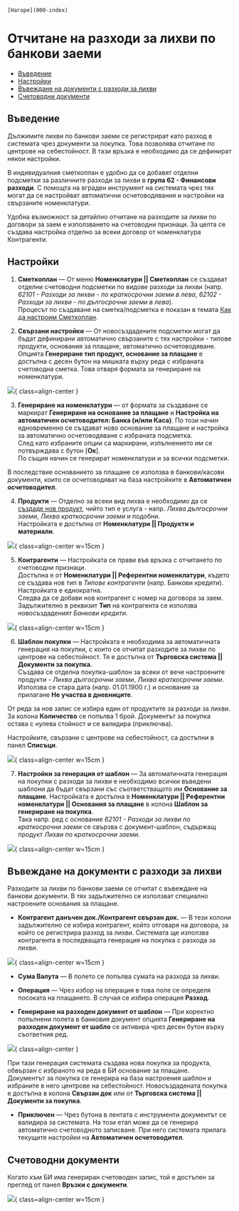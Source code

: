 ```{only} html
[Нагоре](000-index)
```
 
# **Отчитане на разходи за лихви по банкови заеми**  

- [Въведение](#въведение)  
- [Настройки](#настройки)  
- [Въвеждане на документи с разходи за лихви](#въвеждане-на-документи-с-разходи-за-лихви)  
- [Счетоводни документи](#счетоводни-документи)  


## **Въведение**  

Дължимите лихви по банкови заеми се регистрират като разход в системата чрез документи за покупка. Това позволява отчитане по центрове на себестойност. В тази връзка е необходимо да се дефинират някои настройки.  

В индивидуалния сметкоплан е удобно да се добавят отделни подсметки за различните разходи за лихви в **група 62 - Финансови разходи**. С помощта на вграден инструмент на системата чрез тях могат да се настройват автоматични осчетоводявания и настройки на свързаните номенклатури.  

Удобна възможност за детайлно отчитане на разходите за лихви по договори за заем е използването на счетоводни признаци. За целта се създава настройка отделно за всеки договор от номенклатура Контрагенти.  

## **Настройки**

1) **Сметкоплан**  —  От меню **Номенклатури || Сметкоплан** се създават отделни счетоводни подсметки по видове разходи за лихви (напр. *62101 - Разходи за лихви - по краткосрочни заеми в лева*, *62102 - Разходи за лихви - по дългосрочни заеми в лева*).  
Процесът по създаване на сметка/подсметка е показан в темата [Как да настроим Сметкоплан](../001-ref/002-accounting/001-chart-of-acc.md).  

2) **Свързани настройки**  —  От новосъздадените подсметки могат да бъдат дефинирани автоматично свързаните с тях настройки - типове продукти, основания за плащане, автоматично осчетоводяване.  
Опцията **Генериране тип продукт, основание за плащане** е достъпна с десен бутон на мишката върху реда с избраната счетоводна сметка. Това отваря формата за генериране на номенклатури.  

![](912-bank-loan-interest1.png){ class=align-center }

3) **Генериране на номенклатури**  —  от формата за създаване се маркират **Генериране на основание за плащане** и **Настройка на автоматичен осчетоводител: Банка (и/или Каса)**. По този начин едновременно се създават ново основание за плащане и настройка за автоматично осчетоводяване с избраната подсметка.  
След като избраните опции са маркирани, изпълнението им се потвърждава с бутон [**Ок**].  
По същия начин се генерират номенклатури и за всички подсметки.  

В последствие основанието за плащане се използва в банкови/касови документи, които се осчетоводяват на база настройките в **Автоматичен осчетоводител**.  

4) **Продукти**  —  Отделно за всеки вид лихва е необходимо да се [създаде нов продукт](../001-ref/001-nomenclatures/003-items.md), чийто тип е услуга - напр. *Лихва дългосрочни заеми*, *Лихва краткосрочни заеми* и подобни.  
Настройката е достъпна от **Номенклатури || Продукти и материали**.  

![](912-bank-loan-interest2.png){ class=align-center w=15cm }

5) **Контрагенти**   —  Настройката се прави във връзка с отчитането по счетоводни признаци.  
Достъпна е от **Номенклатури || Референтни номенклатури**, където се създава нов тип в *Типове контрагенти* (напр. Банкови кредити). Настройката е еднократна.  
Следва да се добави нов контрагент с номер на договора за заем. Задължително в реквизит **Тип** на контрагента се използва новосъздаденият *Банкови кредити*.  

![](912-bank-loan-interest3.png){ class=align-center w=15cm }

6) **Шаблон покупки**  —  Настройката е необходима за автоматичната генерация на покупки, с които се отчитат разходите за лихви по центрове на себестойност. Тя е достъпна от **Търговска система || Документи за покупка**.  
Създава се отделна покупка-шаблон за всеки от вече настроените продукти -  *Лихва дългосрочни заеми*, *Лихва краткосрочни заеми*. Използва се стара дата (напр. 01.01.1900 г.) и основание за прилагане **Не участва в дневниците**.  

От реда за нов запис се избира един от продуктите за разходи за лихви. За колона **Количество** се попълва 1 брой. Документът за покупка остава с нулева стойност и се валидира (приключва).  

Настройките, свързани с центрове на себестойност, са достъпни в панел **Списъци**.  

![](912-bank-loan-interest4.png){ class=align-center w=15cm }

7) **Настройки за генерация от шаблон**  —  За автоматичната генерация на покупки с разходи за лихви е необходимо всички въведени шаблони да бъдат свързани със съответстващото им **Основание за плащане**.   Настройката е достъпна в **Номенклатури || Референтни номенклатури || Основания за плащане** в колона **Шаблон за генериране на покупка**.  
Така напр. ред с основание *62101 - Разходи за лихви по краткосрочни заеми* се свързва с документ-шаблон, съдържащ продукт *Лихви по краткосрочни заеми*.  

![](912-bank-loan-interest5.png){ class=align-center w=15cm }

## **Въвеждане на документи с разходи за лихви**

Разходите за лихви по банкови заеми се отчитат с въвеждане на банкови документи. В тях задължително се използват специално настроените основания за плащане.  

- **Контрагент данъчен док./Контрагент свързан док.** —  В тези колони задължително се избира контрагент, който отговаря на договора, за който се регистрира разход за лихви. Системата ще използва контрагента в последващата генерация на покупка с разхода за лихви.  

![](912-bank-loan-interest6.png){ class=align-center w=15cm }

- **Сума Валута**  — В полето се попълва сумата на разхода за лихви.  

- **Операция**  —  Чрез избор на операция в това поле се определя посоката на плащането. В случая се избира операция **Разход**.  

- **Генериране на разходен документ от шаблон**  — При коректно попълнени полета в банковия документ опцията **Генериране на разходен документ от шабло** се активира чрез десен бутон върху съответния ред.  

![](912-bank-loan-interest7.png){ class=align-center }

При тази генерация системата създава нова покупка за продукта, обвързан с избраното на реда в БИ основание за плащане.  
Документът за покупка се генерира на база настроения шаблон и избраните в него центрове на себестойност. Новосъздадената покупка е достъпна в колона **Свързан док** или от **Търговска система || Документи за покупка**.

- **Приключен**  —  Чрез бутона в лентата с инструменти документът се валидира за системата. На този етап може да се генерира автоматично счетоводното записване. При него системата прилага текущите настройки на **Автоматичен осчетоводител**.  

## **Счетоводни документи**

Когато към БИ има генериран счетоводен запис, той е достъпен за преглед от панел **Връзки с документи**.  

![](912-bank-loan-interest8.png){ class=align-center w=15cm }
